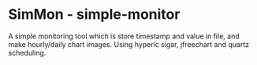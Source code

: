 SimMon - simple-monitor
=======================

A simple monitoring tool which is store timestamp and value in file, and make hourly/daily chart images. 
Using hyperic sigar, jfreechart and quartz scheduling.
